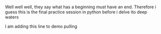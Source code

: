 Well well well, they say what has a beginning must have an end. Therefore i guess this is the final practice session in python before i delve ito  deep waters


I am adding this line to demo pulling

